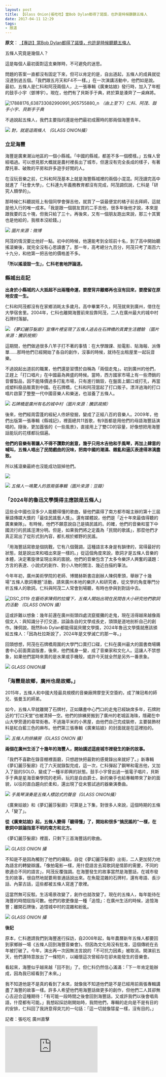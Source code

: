 ```yaml
---
layout: post
title: 【Glass Onion|張吃吃】當Bob Dylan都得了諾獎，也許是時候聽聽五條人
date: 2017-04-11 12:29
tags:
- 报道
---
```

**原文**：
[【專訪】當Bob Dylan都得了諾獎，也許是時候聽聽五條人](https://glassonionhk.com/2017/04/11/wutiaoren_guangzhou/)

五條人究竟是幾個人？

這是每個人最初面對這支樂隊時，不可避免的迷思。

問題的答案一直都沒有固定下來，但可以肯定的是，自出道起，五條人的成員就從沒達到過五個。「我們跟五月天和F4不一樣。」在一次演講活動中，他們如是說。最初，五條人是仁科和阿茂兩個人，上一張專輯《廣東姑娘》發行時，加入了年輕的鼓手小宇（鄧博宇）。現在，他們有了貝斯手于典，終於算是湊齊了一桌麻將。

![17888176_638733082990991_905755880_n](https://glassonionhkdotcom.files.wordpress.com/2017/04/17888176_638733082990991_905755880_n.jpg?w=950)
*（由上至下）仁科、阿茂、鼓手小宇、貝斯手于典*

不過說起五條人，我們主要指的還是他們最初成團時的那兩個海豐青年。

![](https://glassonionhkdotcom.files.wordpress.com/2017/04/screen-shot-2017-04-11-at-4-32-58-pm.jpg?w=938&h=626)
*對，就是這兩條人 （GLASS ONION攝）*

### **立足海豐**

海豐是廣東潮汕地區的一個小縣城。「中國的縣城，都差不多一個模樣。」五條人曾經唱過。可以想見那大概就是農村裡長出了城市，但還沒有完全長成的樣子，有著摩托車、破敗的平房和許多遊手好閒的人。

在沒玩音樂之前，仁科和阿茂基本上就是海豐縣城裡的兩個小混混。阿茂讀完高中就進了「社會大學」，仁科連九年義務教育都沒有完成，阿茂調侃說，仁科是「研究人類學的」。

那時候仁科聽說班上有個同學會彈吉他，就買了一袋最便宜的橘子前去拜師，這就是他入行的唯一成本。「我是跟一個朋友買的二手吉他，很多年後他才說，本來是跟我要的五十塊，但我只給了三十。再後來，又有一個朋友跑出來說，那三十其實也是他給的，我根本沒給錢。」

![](https://glassonionhkdotcom.files.wordpress.com/2017/04/efbcbc.jpg?w=708&h=500)
*圖片來源：微博*

阿茂的情況要比他好一點。初中的時候，他還能考到全班前十名，到了高中開始聽搖滾樂後，就完全沒有心思讀書了。那一年，高考總分九百分，阿茂只考了兩百六十九分，和他第一把吉他的價格差不多。

**「所以搖滾毀一生」，仁科老套地評論道。**

### **縣城出走記**

**出身於小縣城的人大抵超不出兩種命運，要麼背井離鄉再也沒有回來，要麼留在原地安度一生。**

仁科和阿茂都沒有在家鄉消耗太多歲月。高中畢業不久，阿茂就來到廣州，借住在大學宿舍里。2004年，仁科也離開海豐前來投靠阿茂，二人在廣州最大的城中村石牌村落腳。

![](https://glassonionhkdotcom.files.wordpress.com/2017/04/screen-shot-2017-04-11-at-4-07-21-pm.jpg?w=877&h=585)
*《夢幻麗莎髮廊》宣傳片裡呈現了五條人過去在石牌橋的真實生活體驗 （圖片來源：騰訊視頻）*

這期間，他們做過很多八竿子打不著的事情：在大學蹭課、拍電影、貼海報、派傳單……那時他們已經開始了各自的創作，沒事的時候，就待在出租屋里一起玩音樂。

不過說起出道前的職業，他們還是習慣於自稱為「兩個走鬼」。初到廣州的他們，正趕上「打口唱片」在中國最為興盛的時候。當時，西方國家市場上有一些滯銷的音響製品，因不能降價過多打亂市場，只有進行銷毀，在盤面上鋸口或打孔，再當成塑料廢品販賣到中國。在石牌橋，仁科和阿茂當起了打口販子。漂洋過海的打口唱片啟蒙了整整一代中國音樂人和樂迷，也滋養了五條人。

![](https://glassonionhkdotcom.files.wordpress.com/2017/04/screen-shot-2017-04-11-at-4-06-48-pm.jpg?w=880&h=586)
*石牌橋是廣州有名的城中村（圖片來源：騰訊視頻）*

後來，他們經周雲蓬的經紀人佟妍發掘，變成了正經八百的音樂人。2009年，他們出版第一張專輯《縣城記》，裡面總共11首歌，有9首都是用他們的母語海豐話演唱的。隨後，更加囂張的《一些風景》，直接用上了雙CD的容量，好像想把用海豐話能玩的花樣都玩個遍。

**他們的音樂有著讓人不得不讚歎的創意，幾乎只用木吉他和手風琴，再加上肆意的喊叫，五條人唱出了民間戲曲的況味，把南中國的潮濕、雜亂和逼仄表達得淋漓盡致。**

所以搖滾樂最終也沒能成功毀掉他們。

![](https://glassonionhkdotcom.files.wordpress.com/2017/04/s3886025.jpg?w=644&h=382)

![](https://glassonionhkdotcom.files.wordpress.com/2017/04/s9099911-1.jpg?w=657&h=642)
*五條人一鳴驚人的首兩張專輯（圖片來源：豆瓣）*

### **「2024年的魯迅文學獎得主應該是五條人」**

這些全中國也沒多少人能聽得懂的歌曲，替他們贏得了南方都市報主辦的第十三屆華語傳媒大獎的「最佳民謠藝人獎」。還有媒體說，他們是「近十年來最值得聽的廣東樂隊」。有時候，他們不願意說自己是搞民謠的。的確，他們的音樂和當下中國流行的民謠涇渭分明。但是，如果我們將之定義為「民間的歌謠」，那麼他們才真正寫出了從形式到內容，都扎根於鄉野的民謠。

「用海豐話寫歌是個挑戰，它有八個聲調，這種語言本身是有韻律的，寫得最好的狀態，就是說出來和唱出來是一樣的。」從這個角度來說，歌詞才是五條人音樂的本體，決定著旋律呈現出來的面貌。他們的音樂包含了太多令樂評人興奮的議題：方言的表達、小說式的創作、對小人物的關注、幾近白描的筆法。

今年年初，廣州美術學院的老師、博爾赫斯書店創辦人陳侗牽頭，舉辦了十幾場“五條人歌詞專題”活動，請來廣州本地的樂評人和研究者，從文學的角度專門分析五條人的歌詞。仁科與阿茂二人常會到場聽，有時也參與到對話中去。

![DSC_0119](https://glassonionhkdotcom.files.wordpress.com/2017/04/dsc_0119.jpg?w=950)
*在藝術家陳侗的拉攏下，五條人開始出現在民間各大小研究他們歌詞的活動 （GLASS ONION 攝）*

這或許難以想象：幾年前還在廣州街頭四處流竄擺攤的走鬼，現在活得越來越像兩個文人：與知識分子打交道，談論各自的文學成長史，頭頭是道地剖析自己的創作。陳侗說，既然Bob Dylan都能得諾貝爾文學獎，2024年魯迅文學獎就應該頒給五條人：「因為杜拉斯說了，2024年是文學滅亡的那一年。」

回頭想想，阿茂在石牌橋周圍的大學門口賣打口碟，仁科在廣州最大的圖書商場購書中心前面賣盜版書，後來，他們搖身一變，成了音樂家和文化人。這讓人不禁想象，如果他們當時來賣的是水果或手機殼，或許今天就全然是另外一番景象。

![](https://glassonionhkdotcom.files.wordpress.com/2017/04/dsc_0073.jpg?w=995&h=664)
*GLASS ONION攝*

### **「海豐是故鄉，廣州也是故鄉。」**

2015年，五條人和中國大陸最具規模的音樂廠牌摩登天空簽約，成了陳冠希的師兄、張曼玉的師弟。

如今，五條人早就離開了石牌村，正如購書中心門口的走鬼已經缺席多年，石牌附近的“打口天堂”也被清掃一空。他們的排練房搬到了廣州的老城區海珠，隱藏在中山大學旁邊的尋常街巷。不過幾平米的小黑屋，由他們自己完成裝修，主要裝飾材料是紅白藍三色的麻布。他們第三張專輯《廣東姑娘》的封面就是在這裡拍的。

![](https://glassonionhkdotcom.files.wordpress.com/2017/04/dsc_0042.jpg?w=971&h=647)
*五條人的排練房（GLASS ONION 攝）*

**兩個在廣州生活了十幾年的海豐人，開始講述這座城市裡發生的新的故事。**

「我們不喜歡在錄音棚裡面磨，只想趕快把最對的感覺錄出來就好了。」新專輯《夢幻麗莎髮廊》花了六天就錄製完成，這一次，仁科彈起了鋼琴和電吉他，又加入了鼓的SOLO，變成了一種半即興的狀態。鼓手小宇曾出過一張電子唱片，貝斯手于典是星海音樂學院的老師，玩的是自由爵士。新的樂手也給專輯帶來了新的面貌，以往的直白趨向於柔和，還出現了從未嘗試過的器樂演奏曲。

![](https://glassonionhkdotcom.files.wordpress.com/2017/04/dsc_0038.jpg?w=953&h=636)
*手風琴演奏是五條人標誌式的聲音（GLASS ONION攝）*

《廣東姑娘》和《夢幻麗莎髮廊》可算是上下集，對很多人來說，這個時期的五條人「變了」。

**從《廣東姑娘》起，五條人變得「聽得懂」了，開始和很多“搞民謠的”一樣，在歌詞中談論指意不明的南方和北方。**

《夢幻麗莎髮廊》裡面，只剩下三首海豐話的歌曲。

![](https://glassonionhkdotcom.files.wordpress.com/2017/04/screen-shot-2017-04-07-at-6-29-46-pm.png?w=1001&h=561)
*GLASS ONION 攝*

不知是不是因為觸到了他們的痛點，自從《夢幻麗莎髮廊》出街，二人更加努力地為語言的轉變辯護。「像拍電影一樣，用什麼語言去寫歌詞是情節的需要，不同的歌適合不同的語言」，阿茂反覆強調。在海豐發生的故事當然是海豐話，在城市發生的故事，很自然地就要用普通話說出來。在魚龍混雜的石牌村，還有粵語、長沙話、內蒙古話，這些都被五條人寫進了歌裡。

這當然無可反駁。生活場景改變了，創作也就改變了。現在的五條人，每年能待在海豐的時間屈指可數。他們的歌更像是一種「追憶」：在廣州生活的時候，追憶海豐；離開石牌後，追憶城中村的混雜和紛亂。

![](https://glassonionhkdotcom.files.wordpress.com/2017/04/dsc_0087.jpg?w=977&h=652)
*GLASS ONION 攝*

**後記**

原本，仁科邀請我們到海豐進行採訪，自2008年起，每年農曆新年五條人都要回到家鄉辦一場《五條人回到海豐音樂會》。但因為文化局沒有批准，這個傳統在去年被打破了。今年，演出再一次因無法言說的「不可抗力因素」被取消。開演前五天，他們還特意放出了一條短片，以緬懷這次曾經存在卻未能發生的音樂會。

看起來，海豐似乎越來越「回不到」了。但仁科仍然信心滿滿：「下一年肯定能辦成，因為我已經看到了未來。」

我不知道他是不是真的看到了未來，就像我不知道他們是不是已經用前兩張專輯講盡了海豐的故事一樣。許多人希望他們用海豐話做更多的創作，但他們二人其卻無心去迎合這種期待：「有可能一段時間之後會回到海豐話，又或許我們以後會唱鳥語，什麼都有可能。」我想起採訪剛開始時，我問他們，專輯的走向是不是有目的的安排，仁科回了我詩意得突兀的一句話：「這一切就像彗星一樣，沒有目的。」

記者：張吃吃 廣州直擊

<div class="iframe-container">
<iframe class="responsive-iframe" src="https://www.youtube.com/embed/nM2s3mCDozU" frameborder="no" allowfullscreen="true"></iframe>
</div>